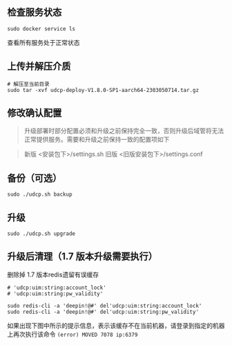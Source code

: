 
## 检查服务状态
```commandline
sudo docker service ls
```
查看所有服务处于正常状态

## 上传并解压介质

```commandline
# 解压至当前目录
sudo tar -xvf udcp-deploy-V1.8.0-SP1-aarch64-2303050714.tar.gz
```

## 修改确认配置
> 升级部署时部分配置必须和升级之前保持完全一致，否则升级后域管将无法正常提供服务。需要和升级之前保持一致的配置项如下

> 新版 <安装包下>/settings.sh 旧版 <旧版安装包下>/settings.conf

## 备份（可选）
```commandline
sudo ./udcp.sh backup
```


## 升级
```commandline
sudo ./udcp.sh upgrade
```

## 升级后清理（1.7 版本升级需要执行）
删除掉 1.7 版本redis遗留有误缓存
```commandline
# 'udcp:uim:string:account_lock'
# 'udcp:uim:string:pw_validity'

sudo redis-cli -a 'deepin!@#' del'udcp:uim:string:account_lock'
sudo redis-cli -a 'deepin!@#' del'udcp:uim:string:pw_validity'
```
如果出现下图中所示的提示信息，表示该缓存不在当前机器，请登录到指定的机器上再次执行该命令
`(error) MOVED 7078 ip:6379`